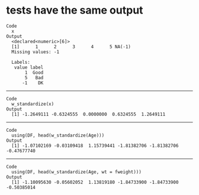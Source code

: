 # tests have the same output

    Code
      x
    Output
      <declared<numeric>[6]>
      [1]      1      2      3      4      5 NA(-1)
      Missing values: -1
      
      Labels:
       value label
           1  Good
           5   Bad
          -1    DK

---

    Code
      w_standardize(x)
    Output
      [1] -1.2649111 -0.6324555  0.0000000  0.6324555  1.2649111

---

    Code
      using(DF, head(w_standardize(Age)))
    Output
      [1] -1.07102169 -0.03109418  1.15739441 -1.81382706 -1.81382706 -0.47677740

---

    Code
      using(DF, head(w_standardize(Age, wt = fweight)))
    Output
      [1] -1.10095630 -0.05602052  1.13819180 -1.84733900 -1.84733900 -0.50385014


